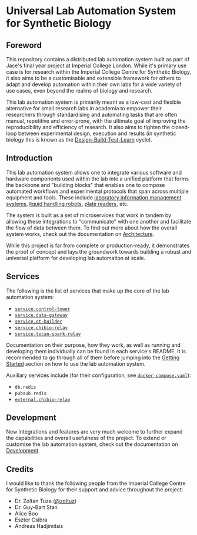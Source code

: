 # Universal Lab Automation System for Synthetic Biology

## Foreword

This repository contains a distributed lab automation system built as part of Jace's final year project at Imperial College London. While it's primary use case is for research within the Imperial College Centre for Synthetic Biology, it also aims to be a customisable and extensible framework for others to adapt and develop automation within their own labs for a wide variety of use cases, even beyond the realms of biology and research.

This lab automation system is primarily meant as a low-cost and flexible alternative for small research labs in academia to empower their researchers through standardising and automating tasks that are often manual, repetitive and error-prone, with the ultimate goal of improving the reproducibility and efficiency of research. It also aims to tighten the closed-loop between experimental design, execution and results (in synthetic biology this is known as the [Design-Build-Test-Learn](https://miro.medium.com/max/1400/0*G8KtmhAB-6AscySL.jpg) cycle).

## Introduction

This lab automation system allows one to integrate various software and hardware components used within the lab into a unified platform that forms the backbone and "building blocks" that enables one to compose automated workflows and experimental protocols that span across multiple equipment and tools. These include [laboratory information management systems](https://en.wikipedia.org/wiki/Laboratory_information_management_system), [liquid handling robots](https://en.wikipedia.org/wiki/Liquid_handling_robot), [plate readers](https://en.wikipedia.org/wiki/Plate_reader), etc.

The system is built as a set of microservices that work in tandem by allowing these integrations to "communicate" with one another and facilitate the flow of data between them. To find out more about how the overall system works, check out the documentation on [Architecture](docs/architecture.md).

While this project is far from complete or production-ready, it demonstrates the proof of concept and lays the groundwork towards building a robust and universal platform for developing lab automation at scale.

## Services

The following is the list of services that make up the core of the lab automation system:

- [`service.control-tower`](services/control-tower)
- [`service.data-gateway`](services/data-gateway)
- [`service.ot-builder`](services/ot-builder)
- [`service.chibio-relay`](services/chibio-relay)
- [`service.tecan-spark-relay`](services/tecan-spark-relay)

Documentation on their purpose, how they work, as well as running and developing them individually can be found in each service's README. It is recommended to go through all of them before jumping into the [Getting Started](docs/getting-started.md) section on how to use the lab automation system.

Auxiliary services include (for their configuration, see [`docker-compose.yaml`](docker-compose.yaml)):

- `db.redis`
- `pubsub.redis`
- [`external.chibio-relay`](docs/development.md#service.chibio-server)

## Development

New integrations and features are very much welcome to further expand the capabilities and overall usefulness of the project. To extend or customise the lab automation system, check out the documentation on [Development](docs/development.md).

## Credits

I would like to thank the following people from the Imperial College Centre for Synthetic Biology for their support and advice throughout the project:

- Dr. Zoltan Tuza ([@zoltuz](https://github.com/zoltuz))
- Dr. Guy-Bart Stan
- Alice Boo
- Eszter Csibra
- Andreas Hadjimitsis
